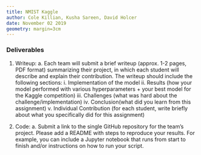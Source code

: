 ```yaml
---
title: NMIST Kaggle
author: Cole Killian, Kusha Sareen, David Holcer
date: November 02 2019
geometry: margin=3cm
---
```


### Deliverables

1. Writeup:
    a. Each team will submit a brief writeup (approx. 1-2 pages, PDF format)
summarizing their project, in which each student will describe and explain their
contribution. The writeup should include the following sections:
        i. Implementation of the model
        ii. Results (how your model performed with various hyperparameters + your
best model for the Kaggle competition)
        iii. Challenges (what was hard about the challenge/implementation)
        iv. Conclusion(what did you learn from this assignment)
        v. Individual Contribution (for each student, write briefly about what you
specifically did for this assignment)

2. Code:
    a. Submit a link to the single GitHub repository for the team’s project. Please add a
README with steps to reproduce your results. For example, you can include a
Jupyter notebook that runs from start to finish and/or instructions on how to run
your script.
